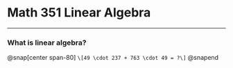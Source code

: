 # **Math 351 Linear Algebra**

---

### What is linear algebra?
@snap[center span-80]
`\[49 \cdot 237 + 763 \cdot 49 = ?\]`
@snapend
